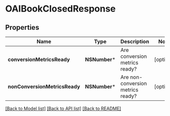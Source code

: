 # OAIBookClosedResponse

## Properties
Name | Type | Description | Notes
------------ | ------------- | ------------- | -------------
**conversionMetricsReady** | **NSNumber*** | Are conversion metrics ready? | [optional] 
**nonConversionMetricsReady** | **NSNumber*** | Are non-conversion metrics ready? | [optional] 

[[Back to Model list]](../README.md#documentation-for-models) [[Back to API list]](../README.md#documentation-for-api-endpoints) [[Back to README]](../README.md)


